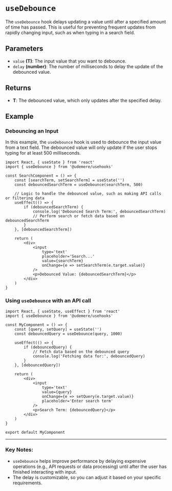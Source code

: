 # `useDebounce`

The `useDebounce` hook delays updating a value until after a specified amount of time has passed. This is useful for preventing frequent updates from rapidly changing input, such as when typing in a search field.

## Parameters

- `value` **(T)**: The input value that you want to debounce.
- `delay` **(number)**: The number of milliseconds to delay the update of the debounced value.

## Returns

- **T**: The debounced value, which only updates after the specified delay.

## Example

### Debouncing an Input

In this example, the `useDebounce` hook is used to debounce the input value from a text field. The debounced value will only update if the user stops typing for at least 500 milliseconds.

```tsx
import React, { useState } from 'react'
import { useDebounce } from '@udemere/usehooks'

const SearchComponent = () => {
	const [searchTerm, setSearchTerm] = useState('')
	const debouncedSearchTerm = useDebounce(searchTerm, 500)

	// Logic to handle the debounced value, such as making API calls or filtering data
	useEffect(() => {
		if (debouncedSearchTerm) {
			console.log('Debounced Search Term:', debouncedSearchTerm)
			// Perform search or fetch data based on debouncedSearchTerm
		}
	}, [debouncedSearchTerm])

	return (
		<div>
			<input
				type='text'
				placeholder='Search...'
				value={searchTerm}
				onChange={e => setSearchTerm(e.target.value)}
			/>
			<p>Debounced Value: {debouncedSearchTerm}</p>
		</div>
	)
}
```

### Using `useDebounce` with an API call

```tsx
import React, { useState, useEffect } from 'react'
import { useDebounce } from '@udemere/usehooks'

const MyComponent = () => {
	const [query, setQuery] = useState('')
	const debouncedQuery = useDebounce(query, 1000)

	useEffect(() => {
		if (debouncedQuery) {
			// Fetch data based on the debounced query
			console.log('Fetching data for:', debouncedQuery)
		}
	}, [debouncedQuery])

	return (
		<div>
			<input
				type='text'
				value={query}
				onChange={e => setQuery(e.target.value)}
				placeholder='Enter search term'
			/>
			<p>Search Term: {debouncedQuery}</p>
		</div>
	)
}

export default MyComponent
```

---

### Key Notes:

- `useDebounce` helps improve performance by delaying expensive operations (e.g., API requests or data processing) until after the user has finished interacting with input.
- The delay is customizable, so you can adjust it based on your specific requirements.
